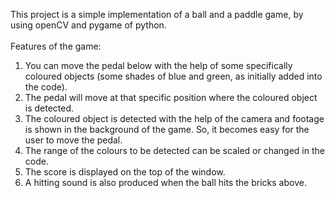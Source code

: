 This project is a simple implementation of a ball and a paddle game, by using openCV and pygame of python.
<br>
<br>
Features of the game:
1. You can move the pedal below with the help of some specifically coloured objects (some shades of blue and green, as initially added into the code).
2. The pedal will move at that specific position where the coloured object is detected.
3. The coloured object is detected with the help of the camera and footage is shown in the background of the game. So, it becomes easy for the user to move the pedal.
4. The range of the colours to be detected can be scaled or changed in the code.
5. The score is displayed on the top of the window.
6. A hitting sound is also produced when the ball hits the bricks above.
